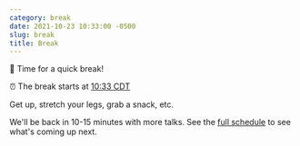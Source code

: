 ```yaml
---
category: break
date: 2021-10-23 10:33:00 -0500
slug: break
title: Break
---
```


🚶 Time for a quick break!

:alarm_clock: The break starts at [10:33 CDT](https://time.is/compare/1033AM_23_October_2021_in_Chicago)

Get up, stretch your legs, grab a snack, etc.

 We'll be back in 10-15 minutes with more talks. See the [full schedule](https://2021.djangocon.us/talks/) to see what's coming up next.